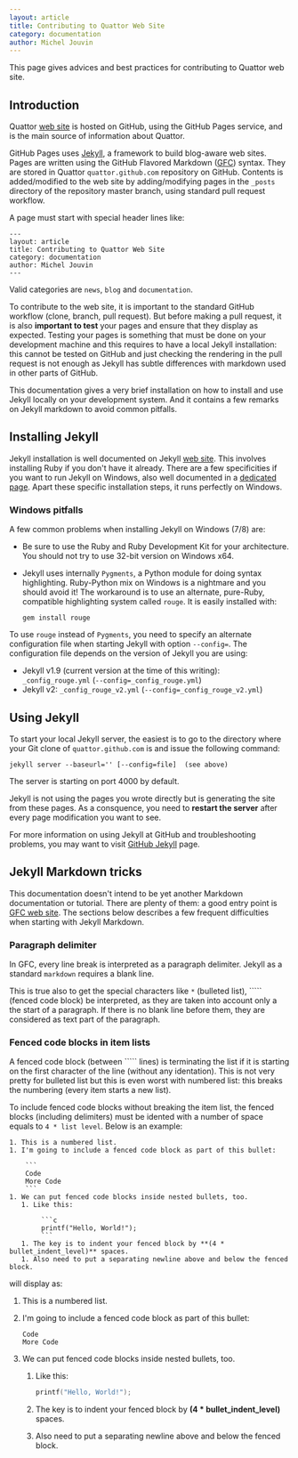```yaml
---
layout: article
title: Contributing to Quattor Web Site
category: documentation
author: Michel Jouvin
---
```



This page gives advices and best practices for contributing to Quattor web site.

## Introduction

Quattor [web site](http://quattor.org) is hosted on GitHub, using the GitHub Pages service, and is the main source of information about Quattor.

GitHub Pages uses [Jekyll](http://jekyllrb.com), a framework to build blog-aware web sites. Pages are written using the GitHub Flavored Markdown 
([GFC](https://help.github.com/articles/github-flavored-markdown)) syntax. They are stored in Quattor `quattor.github.com` repository on GitHub.
Contents is added/modified to the web site by adding/modifying pages in the `_posts` directory of the repository master branch, using standard
pull request workflow.

A page must start with special header lines like:

```
---
layout: article
title: Contributing to Quattor Web Site
category: documentation
author: Michel Jouvin
---
```

Valid categories are `news`, `blog` and `documentation`.

To contribute to the web site, it is important to the standard GitHub workflow (clone, branch, pull request). But before making a pull request, it is also 
**important to test** your pages and ensure that they display as expected. Testing your pages is something that must be done on your development machine
and this requires to have a local Jekyll installation: this cannot be tested on GitHub and just checking the rendering in the pull request is not enough
as Jekyll has subtle differences with markdown used in other parts of GitHub.

This documentation gives a very brief installation on how to install and use Jekyll locally on your development system. And it contains a few remarks
on Jekyll markdown to avoid common pitfalls.


## Installing Jekyll

Jekyll installation is well documented on Jekyll [web site](http://jekyllrb.com/docs/installation). This involves installing Ruby if you don't have it
already. There are a few specificities if you want to run Jekyll on Windows, also well documented in a [dedicated page](http://jekyllrb.com/docs/windows/#installation).
Apart these specific installation steps, it runs perfectly on Windows.

### Windows pitfalls

A few common problems when installing Jekyll on Windows (7/8) are:

* Be sure to use the Ruby and Ruby Development Kit for your architecture. You should not try to use 32-bit version on Windows x64.
* Jekyll uses internally `Pygments`, a Python module for doing syntax highlighting. Ruby-Python mix on Windows is a nightmare and you should avoid it! The
workaround is to use an alternate, pure-Ruby, compatible highlighting system called `rouge`. It is easily installed with:

     ```
     gem install rouge
     ```
    
To use `rouge` instead of `Pygments`, you need to specify an alternate configuration file when starting Jekyll with option `--config=`. The configuration file
depends on the version of Jekyll you are using:

* Jekyll v1.9 (current version at the time of this writing): `_config_rouge.yml` (`--config=_config_rouge.yml`)
* Jekyll v2: `_config_rouge_v2.yml`  (`--config=_config_rouge_v2.yml`)


## Using Jekyll

To start your local Jekyll server, the easiest is to go to the directory where your Git clone of `quattor.github.com` is and issue the following command:

```
jekyll server --baseurl='' [--config=file]  (see above)
```

The server is starting on port 4000 by default.

Jekyll is not using the pages you wrote directly but is generating the site from these pages. As a consquence, you need to **restart the server** after
every page modification you want to see.

For more information on using Jekyll at GitHub and troubleshooting problems, you may want to visit [GitHub Jekyll](https://help.github.com/articles/using-jekyll-with-pages)
page.

## Jekyll Markdown tricks

This documentation doesn't intend to be yet another Markdown documentation or tutorial. There are plenty of them: a good entry point is 
[GFC web site](https://help.github.com/articles/github-flavored-markdown). The sections below describes a few frequent difficulties when starting
with Jekyll Markdown.


### Paragraph delimiter

In GFC, every line break is interpreted as a paragraph delimiter. Jekyll as a standard `markdown` requires a blank line.

This is true also to get the special characters like `*` (bulleted list), ````` (fenced code block) be interpreted, as they are taken into
account only a the start of a paragraph. If there is no blank line before them, they are considered as text part of the paragraph.

### Fenced code blocks in item lists

A fenced code block (between ````` lines) is terminating the list if it is starting on the first character of the line (without any identation). This
is not very pretty for bulleted list but this is even worst with numbered list: this breaks the numbering (every item starts a new list).

To include fenced code blocks without breaking the item list, the fenced blocks (including delimiters) must be idented with a number of space equals to
`4 * list level`. Below is an example:

```
1. This is a numbered list.
1. I'm going to include a fenced code block as part of this bullet:

    ```
    Code
    More Code
    ```
1. We can put fenced code blocks inside nested bullets, too.
   1. Like this:

        ```c
        printf("Hello, World!");
        ```
   1. The key is to indent your fenced block by **(4 * bullet_indent_level)** spaces.
   1. Also need to put a separating newline above and below the fenced block.
```

will display as:

1. This is a numbered list.
1. I'm going to include a fenced code block as part of this bullet:

    ```
    Code
    More Code
    ```
1. We can put fenced code blocks inside nested bullets, too.
   1. Like this:

        ```c
        printf("Hello, World!");
        ```
   1. The key is to indent your fenced block by **(4 * bullet_indent_level)** spaces.
   1. Also need to put a separating newline above and below the fenced block.
